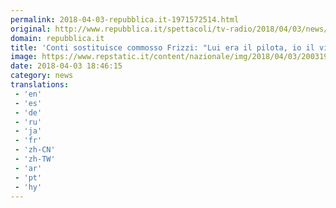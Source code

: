 ```yaml
---
permalink: 2018-04-03-repubblica.it-1971572514.html
original: http://www.repubblica.it/spettacoli/tv-radio/2018/04/03/news/conti_sostituisce_commosso_frizzi_vorrei_essere_ovunque_ma_non_in_questo_studio_-192886989/?rss
domain: repubblica.it
title: 'Conti sostituisce commosso Frizzi: "Lui era il pilota, io il vice. Vorrei essere ovunque, ma non in questo studio"'
image: https://www.repstatic.it/content/nazionale/img/2018/04/03/200319128-151b323f-f5de-4cf1-9d86-f08b0fc353df.jpg
date: 2018-04-03 18:46:15
category: news
translations: 
 - 'en'
 - 'es'
 - 'de'
 - 'ru'
 - 'ja'
 - 'fr'
 - 'zh-CN'
 - 'zh-TW'
 - 'ar'
 - 'pt'
 - 'hy'
---
```


